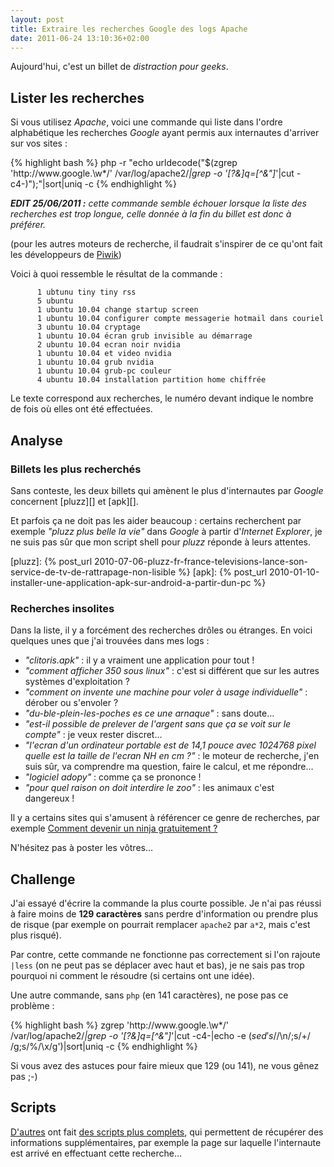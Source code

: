 ```yaml
---
layout: post
title: Extraire les recherches Google des logs Apache
date: 2011-06-24 13:10:36+02:00
---
```


Aujourd'hui, c'est un billet de _distraction pour geeks_.

## Lister les recherches

Si vous utilisez _Apache_, voici une commande qui liste dans l'ordre alphabétique les recherches _Google_ ayant permis aux internautes d'arriver sur vos sites :

{% highlight bash %}
php -r "echo urldecode(\"$(zgrep 'http://www\.google\.\w*/' /var/log/apache2/*|grep -o '[?&]q=[^&"]*'|cut -c4-)\");"|sort|uniq -c
{% endhighlight %}

_**EDIT 25/06/2011 :** cette commande semble échouer lorsque la liste des
recherches est trop longue, celle donnée à la fin du billet est donc à
préférer._

(pour les autres moteurs de recherche, il faudrait s'inspirer de ce qu'ont fait
les développeurs de [Piwik][])

[piwik]: http://piwik.org/faq/general/#faq_39

Voici à quoi ressemble le résultat de la commande :

          1 ubtunu tiny tiny rss
          5 ubuntu
          1 ubuntu 10.04 change startup screen
          1 ubuntu 10.04 configurer compte messagerie hotmail dans couriel
          3 ubuntu 10.04 cryptage
          1 ubuntu 10.04 écran grub invisible au démarrage
          2 ubuntu 10.04 ecran noir nvidia 
          1 ubuntu 10.04 et video nvidia
          1 ubuntu 10.04 grub nvidia
          1 ubuntu 10.04 grub-pc couleur
          4 ubuntu 10.04 installation partition home chiffrée

Le texte correspond aux recherches, le numéro devant indique le nombre de fois
où elles ont été effectuées.


## Analyse


### Billets les plus recherchés

Sans conteste, les deux billets qui amènent le plus d'internautes par _Google_
concernent [pluzz][] et [apk][].

Et parfois ça ne doit pas les aider beaucoup : certains recherchent par exemple
_"pluzz plus belle la vie"_ dans _Google_ à partir d'_Internet Explorer_, je ne
suis pas sûr que mon script shell pour _pluzz_ réponde à leurs attentes.

[pluzz]: {% post_url 2010-07-06-pluzz-fr-france-televisions-lance-son-service-de-tv-de-rattrapage-non-lisible %}
[apk]: {% post_url 2010-01-10-installer-une-application-apk-sur-android-a-partir-dun-pc %}


### Recherches insolites

Dans la liste, il y a forcément des recherches drôles ou étranges. En voici
quelques unes que j'ai trouvées dans mes logs :

  * _"clitoris.apk"_ : il y a vraiment une application pour tout !
  * _"comment afficher 350 sous linux"_ : c'est si différent que sur les autres
    systèmes d'exploitation ?
  * _"comment on invente une machine pour voler à usage individuelle"_ : dérober
    ou s'envoler ?
  * _"du-ble-plein-les-poches es ce une arnaque"_ : sans doute…
  * _"est-il possible de prelever de l'argent sans que ça se voit sur le
    compte"_ : je veux rester discret…
  * _"l'ecran d'un ordinateur portable est de 14,1 pouce avec 1024*768 pixel
    quelle est la taille de l'ecran N*H en cm ?"_ : le moteur de recherche, j'en
    suis sûr, va comprendre ma question, faire le calcul, et me répondre…
  * _"logiciel adopy"_ : comme ça se prononce !
  * _"pour quel raison on doit interdire le zoo"_ : les animaux c'est
    dangereux !

Il y a certains sites qui s'amusent à référencer ce genre de recherches, par
exemple [Comment devenir un ninja gratuitement ?][ninja]

[ninja]: http://devenirunninjagratuitement.tumblr.com/

N'hésitez pas à poster les vôtres…


## Challenge

J'ai essayé d'écrire la commande la plus courte possible. Je n'ai pas réussi à
faire moins de **129 caractères** sans perdre d'information ou prendre plus de
risque (par exemple on pourrait remplacer `apache2` par `a*2`, mais c'est plus
risqué).

Par contre, cette commande ne fonctionne pas correctement si l'on rajoute
`|less` (on ne peut pas se déplacer avec haut et bas), je ne sais pas trop
pourquoi ni comment le résoudre (si certains ont une idée).

Une autre commande, sans `php` (en 141 caractères), ne pose pas ce problème :

{% highlight bash %}
zgrep 'http://www\.google\.\w*/' /var/log/apache2/*|grep -o '[?&]q=[^&"]*'|cut -c4-|echo -e $(sed 's/$/\\n/;s/+/ /g;s/%/\\x/g')|sort|uniq -c
{% endhighlight %}

Si vous avez des astuces pour faire mieux que 129 (ou 141), ne vous gênez pas
;-)


## Scripts

[D'autres][bortzmeyer] ont fait [des scripts plus complets][script], qui
permettent de récupérer des informations supplémentaires, par exemple la page
sur laquelle l'internaute est arrivé en effectuant cette recherche…

[bortzmeyer]: http://www.bortzmeyer.org/je-parle-a-mon-moteur-de-recherche.html
[script]: http://www.bortzmeyer.org/files/SearchEngineQueries.py
